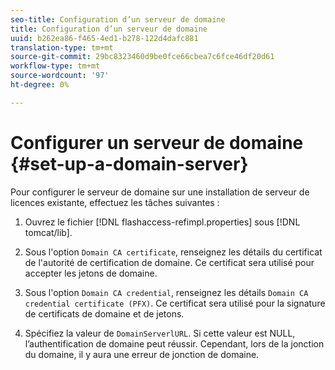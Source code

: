 ```yaml
---
seo-title: Configuration d’un serveur de domaine
title: Configuration d’un serveur de domaine
uuid: b262ea86-f465-4ed1-b278-122d4dafc881
translation-type: tm+mt
source-git-commit: 29bc8323460d9be0fce66cbea7c6fce46df20d61
workflow-type: tm+mt
source-wordcount: '97'
ht-degree: 0%

---
```



# Configurer un serveur de domaine {#set-up-a-domain-server}

Pour configurer le serveur de domaine sur une installation de serveur de licences existante, effectuez les tâches suivantes :

1. Ouvrez le fichier [!DNL flashaccess-refimpl.properties] sous [!DNL tomcat/lib].

1. Sous l&#39;option `Domain CA certificate`, renseignez les détails du certificat de l&#39;autorité de certification de domaine. Ce certificat sera utilisé pour accepter les jetons de domaine.
1. Sous l&#39;option `Domain CA credential`, renseignez les détails `Domain CA credential certificate (PFX)`. Ce certificat sera utilisé pour la signature de certificats de domaine et de jetons.

1. Spécifiez la valeur de `DomainServerlURL`. Si cette valeur est NULL, l’authentification de domaine peut réussir. Cependant, lors de la jonction du domaine, il y aura une erreur de jonction de domaine.

